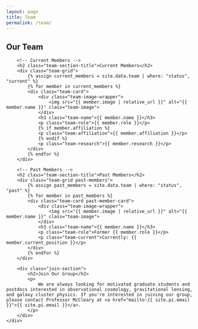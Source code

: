 ```yaml
---
layout: page
title: Team
permalink: /team/
---
```


<section class="section">
    <div class="container">
        <div class="section-header">
            <h1>Our Team</h1>
            <div class="section-line"></div>
        </div>
        
        <!-- Current Members -->
        <h2 class="team-section-title">Current Members</h2>
        <div class="team-grid">
            {% assign current_members = site.data.team | where: "status", "current" %}
            {% for member in current_members %}
            <div class="team-card">
                <div class="team-image-wrapper">
                    <img src="{{ member.image | relative_url }}" alt="{{ member.name }}" class="team-image">
                </div>
                <h3 class="team-name">{{ member.name }}</h3>
                <p class="team-role">{{ member.role }}</p>
                {% if member.affiliation %}
                <p class="team-affiliation">{{ member.affiliation }}</p>
                {% endif %}
                <p class="team-research">{{ member.research }}</p>
            </div>
            {% endfor %}
        </div>
        
        <!-- Past Members -->
        <h2 class="team-section-title">Past Members</h2>
        <div class="team-grid past-members">
            {% assign past_members = site.data.team | where: "status", "past" %}
            {% for member in past_members %}
            <div class="team-card past-member-card">
                <div class="team-image-wrapper">
                    <img src="{{ member.image | relative_url }}" alt="{{ member.name }}" class="team-image">
                </div>
                <h3 class="team-name">{{ member.name }}</h3>
                <p class="team-role">Former {{ member.role }}</p>
                <p class="team-current">Currently: {{ member.current_position }}</p>
            </div>
            {% endfor %}
        </div>
        
        <div class="join-section">
            <h2>Join Our Group</h2>
            <p>
                We are always looking for motivated graduate students and postdocs interested in observational cosmology, gravitational lensing, and galaxy cluster physics. If you're interested in joining our group, please contact Professor McCleary at <a href="mailto:{{ site.pi.email }}">{{ site.pi.email }}</a>.
            </p>
        </div>
    </div>
</section>

<style>
.team-section-title {
    font-size: 1.75rem;
    color: #6366f1;
    margin-top: 3rem;
    margin-bottom: 2rem;
    text-align: center;
}

.team-section-title:first-of-type {
    margin-top: 0;
}

/* Past member cards styling */
.past-member-card {
    background: #1a1f2e;
    border: 1px solid rgba(45, 55, 72, 0.5);
    opacity: 0.95;
}

.past-member-card .team-role {
    color: #94a3b8;
    font-style: italic;
}

.team-current {
    color: #6366f1;
    font-weight: 500;
    font-size: 0.95rem;
    margin-top: 0.25rem;
}

/* Remove research text from past members */
.past-member-card .team-research {
    display: none;
}

.join-section {
    max-width: 800px;
    margin: 5rem auto 0;
    text-align: center;
    padding: 3rem;
    background: #1a1f2e;
    border-radius: 12px;
    border: 1px solid #2d3748;
}

.join-section h2 {
    color: #6366f1;
    margin-bottom: 1.5rem;
}

.join-section p {
    font-size: 1.125rem;
    line-height: 1.8;
}
</style>